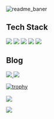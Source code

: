 ![readme_baner](https://img1.daumcdn.net/thumb/R1280x0/?scode=mtistory2&fname=https%3A%2F%2Fblog.kakaocdn.net%2Fdn%2FvPjtm%2FbtrnPCw0qfk%2F4DMz8dwIfFgcR0fWfhzW1k%2Fimg.png)

## **Tech Stack**
<p>
<img src="https://img.shields.io/badge/Android-3DDC84?style=flat-square&logo=Android&logoColor=white"/>
<img src="https://img.shields.io/badge/Kotlin-0095D5?style=flat-square&logo=Kotlin&logoColor=white"/>
<img src="https://img.shields.io/badge/C++-00599C?style=flat-square&logo=C%2B%2B&logoColor=white"/>
<img src="https://img.shields.io/badge/Python-3766AB?style=flat-square&logo=Python&logoColor=white"/>
<img src="https://img.shields.io/badge/HTML5-E34F26?style=flat-square&logo=HTML5&logoColor=white"/>
 </p>

## Blog
<p>
 <a href="https://velog.io/@"><img src="https://img.shields.io/badge/Tech%20Blog-11B48A?style=flat-square&logo=Vimeo&logoColor=white&link=https://velog.io/@"/>
<a href="https://www.instagram.com/kwandong_2/"><img src="https://img.shields.io/badge/Instagram-E4405F?style=flat-square&logo=Instagram&logoColor=white&link=https://www.instagram.com/kwandong_2/"/></a>
</p>

[![trophy](https://github-profile-trophy.vercel.app/?username=HanKwanJin&theme=chalk&row=1&column=1&margin-w=5)](https://github.com/ryo-ma/github-profile-trophy)
<br><br>
<img align='center' src="http://mazassumnida.wtf/api/v2/generate_badge?boj=rhkswls98">
  
<a href="https://hits.seeyoufarm.com"><img src="https://hits.seeyoufarm.com/api/count/incr/badge.svg?url=https%3A%2F%2Fgithub.com%2FHanKwanJin&count_bg=%237c97c2&title_bg=%2386757E&icon=github.svg&icon_color=%23ffffff&title=hits&edge_flat=true"/></a>

